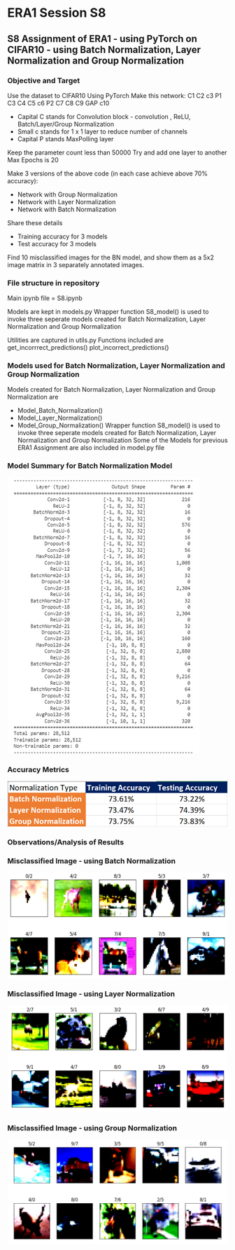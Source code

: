 # ERA1 Session S8
## S8 Assignment of ERA1 - using PyTorch on CIFAR10 - using Batch Normalization, Layer Normalization and Group Normalization

### Objective and Target

Use the dataset to CIFAR10
Using PyTorch Make this network:
C1 C2 c3 P1 C3 C4 C5 c6 P2 C7 C8 C9 GAP c10  
  - Capital C stands for Convolution block - convolution , ReLU, Batch/Layer/Group Normalization
  - Small c stands for 1 x 1 layer to reduce number of channels
  - Capital P stands MaxPolling layer

Keep the parameter count less than 50000
Try and add one layer to another
Max Epochs is 20

Make 3 versions of the above code (in each case achieve above 70% accuracy):
  - Network with Group Normalization
  - Network with Layer Normalization
  - Network with Batch Normalization
    
Share these details
  - Training accuracy for 3 models
  - Test accuracy for 3 models
    
Find 10 misclassified images for the BN model, and show them as a 5x2 image matrix in 3 separately annotated images. 

### File structure in repository

Main ipynb file = S8.ipynb

Models are kept in models.py
     Wrapper function S8_model() is used to invoke three seperate models created for 
     Batch Normalization, 
     Layer Normalization and 
     Group Normalization

Utilities are captured in utils.py
    Functions included are
      get_incorrrect_predictions()
      plot_incorrect_predictions()
     

### Models used for Batch Normalization, Layer Normalization and Group Normalization

Models created for Batch Normalization, Layer Normalization and Group Normalization are
  - Model_Batch_Normalization()
  - Model_Layer_Normalization()
  - Model_Group_Normalization()
Wrapper function S8_model() is used to invoke three seperate models created for Batch Normalization, Layer Normalization and Group Normalization
Some of the Models for previous ERA1 Assignment are also included in model.py file
   

### Model Summary for Batch Normalization Model

![image](https://github.com/paulsamir2010/ERA1_S8/blob/main/Model_Summary_BN.jpg)

### Accuracy Metrics

![image](https://github.com/paulsamir2010/ERA1_S8/blob/main/Accuracy_Metrics.png)

### Observations/Analysis of Results

### Misclassified Image - using Batch Normalization

![image](https://github.com/paulsamir2010/ERA1_S8/blob/main/MisclassifiedBN.png)

### Misclassified Image - using Layer Normalization

![image](https://github.com/paulsamir2010/ERA1_S8/blob/main/MisclassifiedLN.png)

### Misclassified Image - using Group Normalization

![image](https://github.com/paulsamir2010/ERA1_S8/blob/main/MisclassifiedGN.png)

